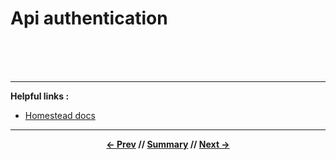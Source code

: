 # Api authentication



<br>
<br>
<br>
<hr>

**Helpful links :**
* [Homestead docs](https://laravel.com/docs/5.5/homestead)

<hr>
<div align="center">

**[<- Prev](../README.md) // [Summary](../README.md) // [Next ->](2_routes.md)**

</div>
